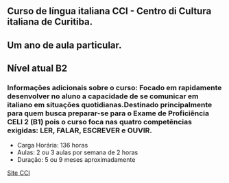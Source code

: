 ## Curso de língua italiana CCI - Centro di Cultura italiana de Curitiba.
## Um ano de aula particular. 
## Nível atual B2
### Informações adicionais sobre o curso: Focado em rapidamente desenvolver no aluno a capacidade de se comunicar em italiano em situações quotidianas.Destinado principalmente para quem busca preparar-se para o Exame de Proficiência CELI 2 (B1) pois o curso foca nas quatro competências exigidas: LER, FALAR, ESCREVER e OUVIR.

 - Carga Horária: 136 horas
 - Aulas: 2 ou 3 aulas por semana de 2 horas
 - Duração: 5 ou 9 meses aproximadamente

[Site CCI](www.cciprsc.com.br)

